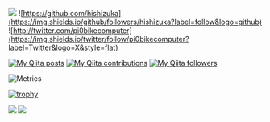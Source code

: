 ![](https://komarev.com/ghpvc/?username=hishizuka)
![https://github.com/hishizuka](https://img.shields.io/github/followers/hishizuka?label=follow&logo=github)
![http://twitter.com/pi0bikecomputer](https://img.shields.io/twitter/follow/pi0bikecomputer?label=Twitter&logo=X&style=flat)

[![My Qiita posts](https://qiita-badge.apiapi.app/s/hishi/posts.svg)](http://qiita.com/hishi)
[![My Qiita contributions](https://qiita-badge.apiapi.app/s/hishi/contributions.svg)](http://qiita.com/hishi)
[![My Qiita followers](https://qiita-badge.apiapi.app/s/hishi/followers.svg)](http://qiita.com/hishi)

![Metrics](https://metrics.lecoq.io/hishizuka?template=classic&config.timezone=Asia%2FTokyo)

[![trophy](https://github-profile-trophy.vercel.app/?username=hishizuka)](https://github.com/ryo-ma/github-profile-trophy)


<a href="https://github.com/anuraghazra/github-readme-stats">
  <img align="left" src="https://github-readme-stats.vercel.app/api?username=hishizuka&count_private=true&show_icons=true" />
</a>
<a href="https://github.com/anuraghazra/github-readme-stats">
  <img align="left" src="https://github-readme-stats.vercel.app/api/top-langs/?username=hishizuka" />
</a>
